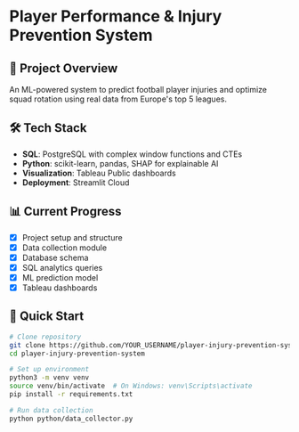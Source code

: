 # Player Performance & Injury Prevention System

## 🎯 Project Overview
An ML-powered system to predict football player injuries and optimize squad rotation using real data from Europe's top 5 leagues.

## 🛠️ Tech Stack
- **SQL**: PostgreSQL with complex window functions and CTEs
- **Python**: scikit-learn, pandas, SHAP for explainable AI
- **Visualization**: Tableau Public dashboards
- **Deployment**: Streamlit Cloud

## 📊 Current Progress
- [x] Project setup and structure
- [x] Data collection module
- [x] Database schema
- [x] SQL analytics queries
- [x] ML prediction model
- [x] Tableau dashboards

## 🚀 Quick Start
```bash
# Clone repository
git clone https://github.com/YOUR_USERNAME/player-injury-prevention-system.git
cd player-injury-prevention-system

# Set up environment
python3 -m venv venv
source venv/bin/activate  # On Windows: venv\Scripts\activate
pip install -r requirements.txt

# Run data collection
python python/data_collector.py
